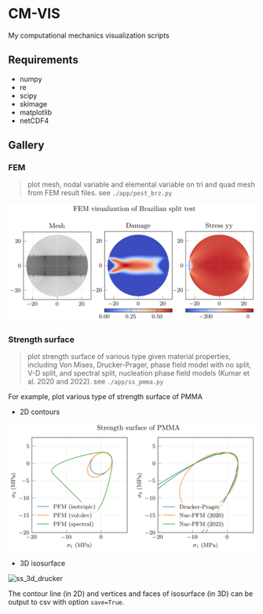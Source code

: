 # CM-VIS

My computational mechanics visualization scripts

## Requirements
* numpy
* re
* scipy
* skimage
* matplotlib
* netCDF4

## Gallery

### FEM
> plot mesh, nodal variable and elemental variable on tri and quad mesh from FEM result files.
> see `./app/post_brz.py`

![post_brz](./example/post_brz.png)

### Strength surface
> plot strength surface of various type given material properties, including Von Mises, Drucker-Prager, phase field model with no split, V-D split, and spectral split, nucleation phase field models (Kumar et al. 2020 and 2022).
> see `./app/ss_pmma.py`

For example, plot various type of strength surface of PMMA

* 2D contours
  
![ss_2d_1](./example/ss_pmma_2d.png)

* 3D isosurface
  
![ss_3d_drucker](./example/ss_pmma_3d.png)

The contour line (in 2D) and vertices and faces of isosurface (in 3D) can be output to csv with option `save=True`.
